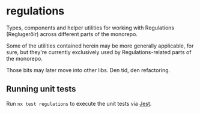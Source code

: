 # regulations

Types, components and helper utilities for working with Regulations (Reglugerðir) across different parts of the monorepo.

Some of the utilities contained herein may be more generally applicable, for sure, but they're currently exclusively used by Regulations-related parts of the monorepo.

Those bits may later move into other libs. Den tid, den refactoring.

## Running unit tests

Run `nx test regulations` to execute the unit tests via [Jest](https://jestjs.io).
